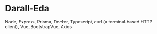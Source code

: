 # Darall-Eda
Node, Express, Prisma, Docker, Typescript, curl (a terminal-based HTTP client), Vue, BootstrapVue, Axios
